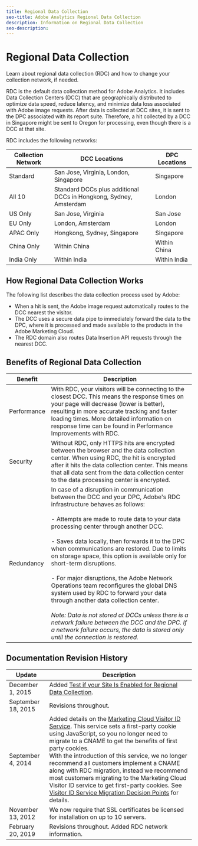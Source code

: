 ```yaml
---
title: Regional Data Collection
seo-title: Adobe Analytics Regional Data Collection
description: Information on Regional Data Collection
seo-description: 
---
```


# Regional Data Collection

Learn about regional data collection (RDC) and how to change your collection network, if needed.

RDC is the default data collection method for Adobe Analytics. It includes Data Collection Centers (DCC) that are geographically distributed to optimize data speed, reduce latency, and minimize data loss associated with Adobe image requests. After data is collected at DCC sites, it is sent to the DPC associated with its report suite. Therefore, a hit collected by a DCC in Singapore might be sent to Oregon for processing, even though there is a DCC at that site.

RDC includes the following networks:

| Collection Network | DCC Locations | DPC Locations |
|---------------------|-----------|-----------|
| Standard | San Jose, Virginia, London, Singapore | Singapore |
| All 10 | Standard DCCs plus additional DCCs in Hongkong, Sydney, Amsterdam | London |
| US Only | San Jose, Virginia | San Jose |
| EU Only | London, Amsterdam | London |
| APAC Only | Hongkong, Sydney, Singapore | Singapore |
| China Only | Within China | Within China |
| India Only | Within India | Within India |

## How Regional Data Collection Works

The following list describes the data collection process used by Adobe:

* When a hit is sent, the Adobe image request automatically routes to the DCC nearest the visitor.
* The DCC uses a secure data pipe to immediately forward the data to the DPC, where it is processed and made available to the products in the Adobe Marketing Cloud.
* The RDC domain also routes Data Insertion API requests through the nearest DCC.

## Benefits of Regional Data Collection

| Benefit |	Description |
|---------|-----------|
| Performance | With RDC, your visitors will be connecting to the closest DCC. This means the response times on your page will decrease (lower is better), resulting in more accurate tracking and faster loading times. More detailed information on response time can be found in Performance Improvements with RDC.|
| Security | Without RDC, only HTTPS hits are encrypted between the browser and the data collection center. When using RDC, the hit is encrypted after it hits the data collection center. This means that all data sent from the data collection center to the data processing center is encrypted. |
| Redundancy | In case of a disruption in communication between the DCC and your DPC, Adobe's RDC infrastructure behaves as follows: <br><br> - Attempts are made to route data to your data processing center through another DCC. <br><br> - Saves data locally, then forwards it to the DPC when communications are restored. Due to limits on storage space, this option is available only for short-term disruptions.<br><br> - For major disruptions, the Adobe Network Operations team reconfigures the global DNS system used by RDC to forward your data through another data collection center.<br><br> *Note: Data is not stored at DCCs unless there is a network failure between the DCC and the DPC. If a network failure occurs, the data is stored only until the connection is restored.* |

## Documentation Revision History
 
| Update | Description |
|--------|---------|
| December 1, 2015 | Added [Test if your Site Is Enabled for Regional Data Collection](https://marketing.adobe.com/resources/help/en_US/whitepapers/rdc/test-regional-data-collection.html). |
| September 18, 2015 | Revisions throughout. |
| September 4, 2014 | Added details on the [Marketing Cloud Visitor ID Service](https://marketing.adobe.com/resources/help/en_US/mcvid/). This service sets a first-party cookie using JavaScript, so you no longer need to migrate to a CNAME to get the benefits of first party cookies.<br> With the introduction of this service, we no longer recommend all customers implement a CNAME along with RDC migration, instead we recommend most customers migrating to the Marketing Cloud Visitor ID service to get first-party cookies. See [Visitor ID Service Migration Decision Points](https://marketing.adobe.com/resources/help/en_US/mcvid/?f=visid_mig_overview) for details. |
| November 13, 2012 | We now require that SSL certificates be licensed for installation on up to 10 servers. |
| February 20, 2019 | Revisions throughout. Added RDC network information. |
